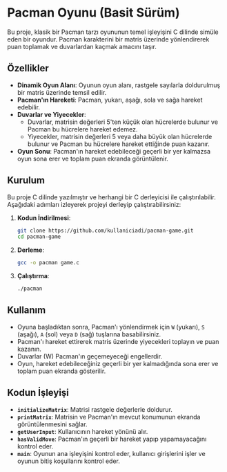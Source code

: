 # Pacman Oyunu (Basit Sürüm)

Bu proje, klasik bir Pacman tarzı oyununun temel işleyişini C dilinde simüle eden bir oyundur. Pacman karakterini bir matris üzerinde yönlendirerek puan toplamak ve duvarlardan kaçmak amacını taşır.

## Özellikler

- **Dinamik Oyun Alanı**: Oyunun oyun alanı, rastgele sayılarla doldurulmuş bir matris üzerinde temsil edilir.
- **Pacman'ın Hareketi**: Pacman, yukarı, aşağı, sola ve sağa hareket edebilir.
- **Duvarlar ve Yiyecekler**: 
  - Duvarlar, matrisin değerleri 5'ten küçük olan hücrelerde bulunur ve Pacman bu hücrelere hareket edemez.
  - Yiyecekler, matrisin değerleri 5 veya daha büyük olan hücrelerde bulunur ve Pacman bu hücrelere hareket ettiğinde puan kazanır.
- **Oyun Sonu**: Pacman'ın hareket edebileceği geçerli bir yer kalmazsa oyun sona erer ve toplam puan ekranda görüntülenir.

## Kurulum

Bu proje C dilinde yazılmıştır ve herhangi bir C derleyicisi ile çalıştırılabilir. Aşağıdaki adımları izleyerek projeyi derleyip çalıştırabilirsiniz:

1. **Kodun İndirilmesi**:
    ```bash
    git clone https://github.com/kullaniciadi/pacman-game.git
    cd pacman-game
    ```

2. **Derleme**:
    ```bash
    gcc -o pacman game.c
    ```

3. **Çalıştırma**:
    ```bash
    ./pacman
    ```

## Kullanım

- Oyuna başladıktan sonra, Pacman'ı yönlendirmek için `W` (yukarı), `S` (aşağı), `A` (sol) veya `D` (sağ) tuşlarına basabilirsiniz.
- Pacman'ı hareket ettirerek matris üzerinde yiyecekleri toplayın ve puan kazanın.
- Duvarlar (W) Pacman'ın geçemeyeceği engellerdir.
- Oyun, hareket edebileceğiniz geçerli bir yer kalmadığında sona erer ve toplam puan ekranda gösterilir.

## Kodun İşleyişi

- **`initializeMatrix`**: Matrisi rastgele değerlerle doldurur.
- **`printMatrix`**: Matrisin ve Pacman'ın mevcut konumunun ekranda görüntülenmesini sağlar.
- **`getUserInput`**: Kullanıcının hareket yönünü alır.
- **`hasValidMove`**: Pacman'ın geçerli bir hareket yapıp yapamayacağını kontrol eder.
- **`main`**: Oyunun ana işleyişini kontrol eder, kullanıcı girişlerini işler ve oyunun bitiş koşullarını kontrol eder.

